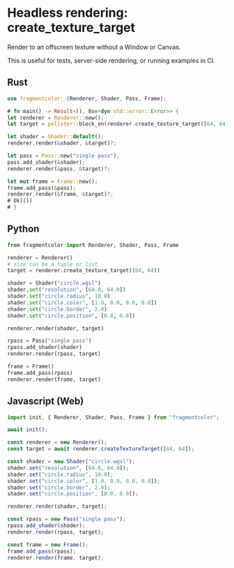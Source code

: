 # Headless rendering: create_texture_target

Render to an offscreen texture without a Window or Canvas.

This is useful for tests, server-side rendering, or running examples in CI.

## Rust

```rust path=null start=null
use fragmentcolor::{Renderer, Shader, Pass, Frame};

# fn main() -> Result<(), Box<dyn std::error::Error>> {
let renderer = Renderer::new();
let target = pollster::block_on(renderer.create_texture_target([64, 64]))?;

let shader = Shader::default();
renderer.render(&shader, &target)?;

let pass = Pass::new("single pass");
pass.add_shader(&shader);
renderer.render(&pass, &target)?;

let mut frame = Frame::new();
frame.add_pass(&pass);
renderer.render(&frame, &target)?;
# Ok(())
# }
```

## Python

```python path=null start=null
from fragmentcolor import Renderer, Shader, Pass, Frame

renderer = Renderer()
# size can be a tuple or list
target = renderer.create_texture_target((64, 64))

shader = Shader("circle.wgsl")
shader.set("resolution", [64.0, 64.0])
shader.set("circle.radius", 10.0)
shader.set("circle.color", [1.0, 0.0, 0.0, 0.8])
shader.set("circle.border", 2.0)
shader.set("circle.position", [0.0, 0.0])

renderer.render(shader, target)

rpass = Pass("single pass")
rpass.add_shader(shader)
renderer.render(rpass, target)

frame = Frame()
frame.add_pass(rpass)
renderer.render(frame, target)
```

## Javascript (Web)

```js path=null start=null
import init, { Renderer, Shader, Pass, Frame } from "fragmentcolor";

await init();

const renderer = new Renderer();
const target = await renderer.createTextureTarget([64, 64]);

const shader = new Shader("circle.wgsl");
shader.set("resolution", [64.0, 64.0]);
shader.set("circle.radius", 10.0);
shader.set("circle.color", [1.0, 0.0, 0.0, 0.8]);
shader.set("circle.border", 2.0);
shader.set("circle.position", [0.0, 0.0]);

renderer.render(shader, target);

const rpass = new Pass("single pass");
rpass.add_shader(shader);
renderer.render(rpass, target);

const frame = new Frame();
frame.add_pass(rpass);
renderer.render(frame, target);
```
